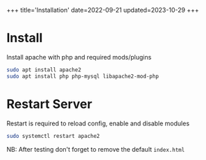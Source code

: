 +++
title='Installation'
date=2022-09-21
updated=2023-10-29
+++

# Install

Install apache with php and required mods/plugins

```sh
sudo apt install apache2
sudo apt install php php-mysql libapache2-mod-php
```

# Restart Server

Restart is required to reload config, enable and disable modules

```sh
sudo systemctl restart apache2
```

NB: After testing don't forget to remove the default `index.html`

